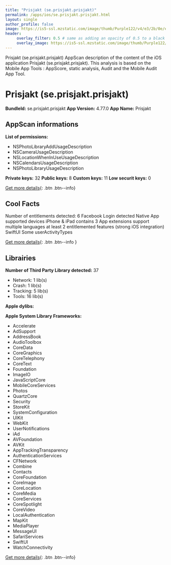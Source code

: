 ```yaml
---
title: "Prisjakt (se.prisjakt.prisjakt)"
permalink: /apps/ios/se.prisjakt.prisjakt.html
layout: single
author_profile: false
image: https://is5-ssl.mzstatic.com/image/thumb/Purple122/v4/e3/2b/0e/e32b0e28-216f-1ba6-e1e2-3e2416efab3f/AppIcon-0-1x_U007emarketing-0-7-0-85-220.png/512x512bb.jpg
header: 
     overlay_filter: 0.5 # same as adding an opacity of 0.5 to a black background
     overlay_image: https://is5-ssl.mzstatic.com/image/thumb/Purple122/v4/e3/2b/0e/e32b0e28-216f-1ba6-e1e2-3e2416efab3f/AppIcon-0-1x_U007emarketing-0-7-0-85-220.png/512x512bb.jpg
---
```

Prisjakt (se.prisjakt.prisjakt) AppScan description of the content of the iOS application Prisjakt (se.prisjakt.prisjakt). This analysis is based on the Mobile App Tools : AppScore, static analysis, Audit and the Mobile Audit App Tool.

# Prisjakt (se.prisjakt.prisjakt)

**BundleId:** se.prisjakt.prisjakt
**App Version:** 4.77.0
**App Name:** Prisjakt


## AppScan informations 

**List of permissions:** 
- NSPhotoLibraryAddUsageDescription
- NSCameraUsageDescription
- NSLocationWhenInUseUsageDescription
- NSCalendarsUsageDescription
- NSPhotoLibraryUsageDescription
  
  
**Private keys:** 32
**Public keys:** 8
**Custom keys:** 11
**Low securit keys:** 0
  
[Get more details](/pricing.html){: .btn .btn--info}

## Cool Facts

Number of entitlements detected: 6
Facebook Login detected
Native App
supported devices iPhone & iPad
contains 3 App extensions
support multiple languages
at least 2 entitlemented features (strong iOS integration)
SwiftUI
Some userActivityTypes
  
[Get more details](/pricing.html){: .btn .btn--info }

## Librairies 
**Number of Third Party Library detected:** 37
- Network: 1 lib(s)
- Crash: 1 lib(s)
- Tracking: 5 lib(s)
- Tools: 16 lib(s)


**Apple dylibs:**


**Apple System Library Frameworks:**
- Accelerate
- AdSupport
- AddressBook
- AudioToolbox
- CoreData
- CoreGraphics
- CoreTelephony
- CoreText
- Foundation
- ImageIO
- JavaScriptCore
- MobileCoreServices
- Photos
- QuartzCore
- Security
- StoreKit
- SystemConfiguration
- UIKit
- WebKit
- UserNotifications
- iAd
- AVFoundation
- AVKit
- AppTrackingTransparency
- AuthenticationServices
- CFNetwork
- Combine
- Contacts
- CoreFoundation
- CoreImage
- CoreLocation
- CoreMedia
- CoreServices
- CoreSpotlight
- CoreVideo
- LocalAuthentication
- MapKit
- MediaPlayer
- MessageUI
- SafariServices
- SwiftUI
- WatchConnectivity


  
[Get more details](/pricing.html){: .btn .btn--info}

